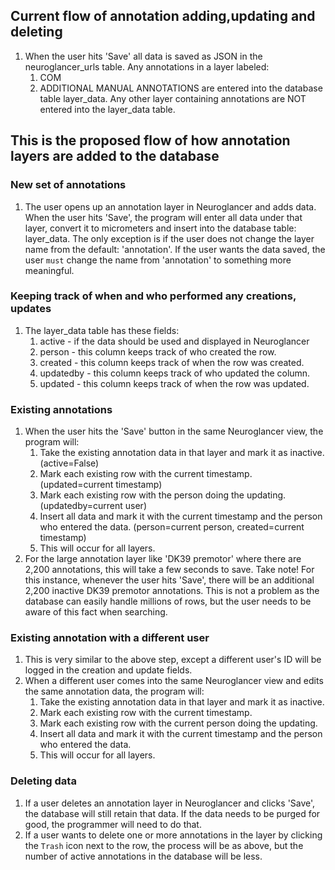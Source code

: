## Current flow of annotation adding,updating and deleting
1. When the user hits 'Save' all data is saved as JSON in the neuroglancer_urls
table. Any annotations in a layer labeled:
    1. COM
    1. ADDITIONAL MANUAL ANNOTATIONS
are entered into the database table layer_data. Any other layer containing
annotations are NOT entered into the layer_data table.

## This is the proposed flow of how annotation layers are added to the database
### New set of annotations
1. The user opens up an annotation layer in Neuroglancer and adds data. 
When the user hits 'Save', the program will enter all data under that layer,
convert it to micrometers and insert into the database table: layer_data.
The only exception is if the user does not change the layer name from the default:
'annotation'. If the user wants the data saved, the user `must` change the name
from 'annotation' to something more meaningful.
### Keeping track of when and who performed any creations, updates
1. The layer_data table has these fields:
    1. active - if the data should be used and displayed in Neuroglancer
    1. person - this column keeps track of who created the row.
    1. created - this column keeps track of when the row was created.
    1. updatedby - this column keeps track of who updated the column.
    1. updated - this column keeps track of when the row was updated.
### Existing annotations
1. When the user hits the 'Save' button in the same Neuroglancer view,
the program will:
    1. Take the existing annotation data in that layer and mark it as
inactive. (active=False)
    1. Mark each existing row with the current timestamp. (updated=current timestamp)
    1. Mark each existing row with the person doing the updating. (updatedby=current user)
    1. Insert all data and mark it with the current timestamp and the person
    who entered the data. (person=current person, created=current timestamp) 
    1. This will occur for all layers.
1. For the large annotation layer like 'DK39 premotor' where there are 2,200
annotations, this will take a few seconds to save. Take note! For this instance,
whenever the user hits 'Save', there will be an additional 2,200 inactive DK39 premotor
annotations. This is not a problem as the database can easily handle millions
of rows, but the user needs to be aware of this fact when searching.
### Existing annotation with a different user
1. This is very similar to the above step, except a different user's ID will be
logged in the creation and update fields.
1. When a different user comes into the same Neuroglancer view and edits the
same annotation data, the program will:
    1. Take the existing annotation data in that layer and mark it as
inactive.
    1. Mark each existing row with the current timestamp.
    1. Mark each existing row with the current person doing the updating.
    1. Insert all data and mark it with the current timestamp and the person
    who entered the data. 
    1. This will occur for all layers.
### Deleting data
1. If a user deletes an annotation layer in Neuroglancer and clicks 'Save', the
database will still retain that data. If the data needs to be purged for good,
the programmer will need to do that.
1. If a user wants to delete one or more annotations in the layer by clicking
the `Trash` icon next to the row, the process will be as above, 
but the number of active annotations in the database will be less.
